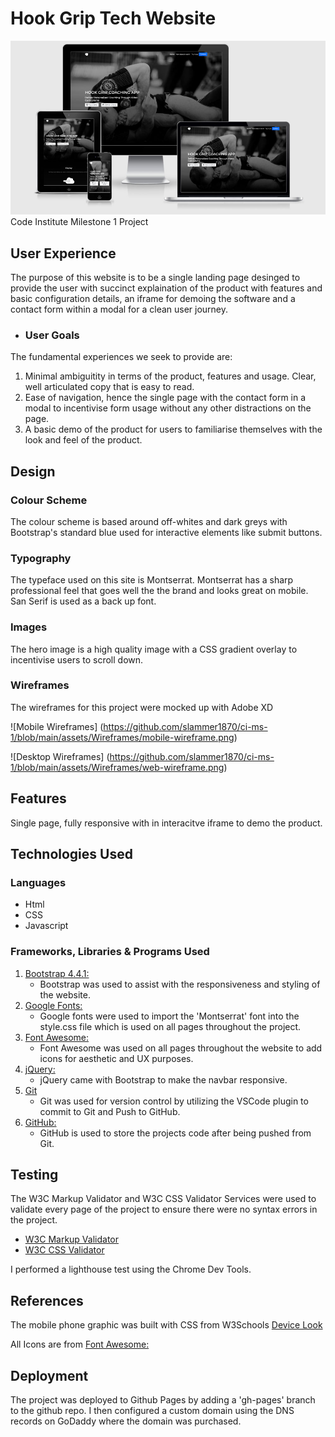 # Hook Grip Tech Website
![amiresponsonsive JPG](https://github.com/slammer1870/ci-ms-1/blob/main/assets/img/amiresponsive.jpg)
Code Institute Milestone 1 Project

## User Experience
The purpose of this website is to be a single landing page desinged to provide the user with succinct explaination of the product with features and basic configuration details, an iframe for demoing the software and a contact form within a modal for a clean user journey.

- ### User Goals
The fundamental experiences we seek to provide are:
1. Minimal ambiguitity in terms of the product, features and usage. Clear, well articulated copy that is easy to read.
2. Ease of navigation, hence the single page with the contact form in a modal to incentivise form usage without any other distractions on the page.
3. A basic demo of the product for users to familiarise themselves with the look and feel of the product.

## Design
### Colour Scheme
The colour scheme is based around off-whites and dark greys with Bootstrap's standard blue used for interactive elements like submit buttons.
### Typography
The typeface used on this site is Montserrat. Montserrat has a sharp professional feel that goes well the the brand and looks great on mobile. San Serif is used as a back up font.
### Images
The hero image is a high quality image with a CSS gradient overlay to incentivise users to scroll down.

### Wireframes
The wireframes for this project were mocked up with Adobe XD

![Mobile Wireframes] (https://github.com/slammer1870/ci-ms-1/blob/main/assets/Wireframes/mobile-wireframe.png)

![Desktop Wireframes] (https://github.com/slammer1870/ci-ms-1/blob/main/assets/Wireframes/web-wireframe.png)

## Features
Single page, fully responsive with in interacitve iframe to demo the product.

## Technologies Used
### Languages
- Html
- CSS
- Javascript

### Frameworks, Libraries & Programs Used
1. [Bootstrap 4.4.1:](https://getbootstrap.com/docs/4.4/getting-started/introduction/)
    - Bootstrap was used to assist with the responsiveness and styling of the website.
1. [Google Fonts:](https://fonts.google.com/)
    - Google fonts were used to import the 'Montserrat' font into the style.css file which is used on all pages throughout the project.
1. [Font Awesome:](https://fontawesome.com/)
    - Font Awesome was used on all pages throughout the website to add icons for aesthetic and UX purposes.
1. [jQuery:](https://jquery.com/)
    - jQuery came with Bootstrap to make the navbar responsive.
1. [Git](https://git-scm.com/)
    - Git was used for version control by utilizing the VSCode plugin to commit to Git and Push to GitHub.
1. [GitHub:](https://github.com/)
    - GitHub is used to store the projects code after being pushed from Git.

## Testing

The W3C Markup Validator and W3C CSS Validator Services were used to validate every page of the project to ensure there were no syntax errors in the project.

-   [W3C Markup Validator](https://jigsaw.w3.org/css-validator/#validate_by_input)
-   [W3C CSS Validator](https://jigsaw.w3.org/css-validator/#validate_by_input)

I performed a lighthouse test using the Chrome Dev Tools. 

## References
The mobile phone graphic was built with CSS from W3Schools [Device Look](w3schools.com/howto/howto_css_devices.asp)

All Icons are from [Font Awesome:](https://fontawesome.com/)

## Deployment

The project was deployed to Github Pages by adding a 'gh-pages' branch to the github repo. I then configured a custom domain using the DNS records on GoDaddy where the domain was purchased.
